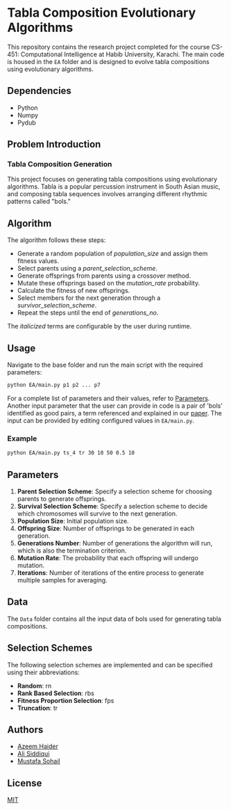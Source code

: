 # Tabla Composition Evolutionary Algorithms

This repository contains the research project completed for the course CS-451: Computational Intelligence at Habib University, Karachi. The main code is housed in the `EA` folder and is designed to evolve tabla compositions using evolutionary algorithms.

## Dependencies

* Python
* Numpy
* Pydub

## Problem Introduction

### Tabla Composition Generation

This project focuses on generating tabla compositions using evolutionary algorithms. Tabla is a popular percussion instrument in South Asian music, and composing tabla sequences involves arranging different rhythmic patterns called "bols."

## Algorithm

The algorithm follows these steps:
* Generate a random population of _population_size_ and assign them fitness values.
* Select parents using a _parent_selection_scheme_.
* Generate offsprings from parents using a crossover method.
* Mutate these offsprings based on the _mutation_rate_ probability.
* Calculate the fitness of new offsprings.
* Select members for the next generation through a _survivor_selection_scheme_.
* Repeat the steps until the end of _generations_no_.

The _italicized_ terms are configurable by the user during runtime.

## Usage

Navigate to the base folder and run the main script with the required parameters:

```sh
python EA/main.py p1 p2 ... p7
```

For a complete list of parameters and their values, refer to [Parameters](#parameters). Another input parameter that the user can provide in code is a pair of 'bols' identified as good pairs, a term referenced and explained in our [paper](www.google.com). The input can be provided by editing configured values in `EA/main.py`.

### Example

```sh
python EA/main.py ts_4 tr 30 10 50 0.5 10 
```

## Parameters

1. **Parent Selection Scheme**: Specify a selection scheme for choosing parents to generate offsprings.
2. **Survival Selection Scheme**: Specify a selection scheme to decide which chromosomes will survive to the next generation.
3. **Population Size**: Initial population size.
4. **Offspring Size**: Number of offsprings to be generated in each generation.
5. **Generations Number**: Number of generations the algorithm will run, which is also the termination criterion.
6. **Mutation Rate**: The probability that each offspring will undergo mutation.
7. **Iterations**: Number of iterations of the entire process to generate multiple samples for averaging.

## Data

The `Data` folder contains all the input data of bols used for generating tabla compositions.

## Selection Schemes

The following selection schemes are implemented and can be specified using their abbreviations:

* **Random**: rn
* **Rank Based Selection**: rbs
* **Fitness Proportion Selection**: fps
* **Truncation**: tr

## Authors

* [Azeem Haider](https://github.com/muhammadazeemhaider)
* [Ali Siddiqui](https://github.com/AliSid10)
* [Mustafa Sohail](https://github.com/Mustafasohail7)

## License

[MIT](https://choosealicense.com/licenses/mit/)
